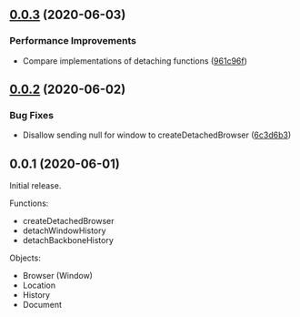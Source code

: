## [0.0.3](https://github.com/prantlf/detached-navigation/compare/v0.0.2...v0.0.3) (2020-06-03)

### Performance Improvements

* Compare implementations of detaching functions ([961c96f](https://github.com/prantlf/detached-navigation/commit/961c96fe21e998f7c1d1e467a7c5ff8b6b12d29c))

## [0.0.2](https://github.com/prantlf/detached-navigation/compare/v0.0.1...v0.0.2) (2020-06-02)

### Bug Fixes

* Disallow sending null for window to createDetachedBrowser ([6c3d6b3](https://github.com/prantlf/detached-navigation/commit/6c3d6b3b528b5ae0a8062212884a5b293e8c1308))

## 0.0.1 (2020-06-01)

Initial release.

Functions:

* createDetachedBrowser
* detachWindowHistory
* detachBackboneHistory

Objects:

* Browser (Window)
* Location
* History
* Document

